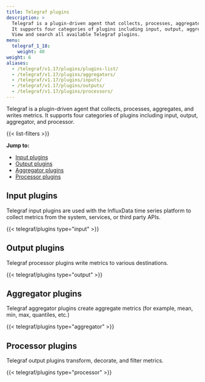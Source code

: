 ```yaml
---
title: Telegraf plugins
description: >
  Telegraf is a plugin-driven agent that collects, processes, aggregates, and writes metrics.
  It supports four categories of plugins including input, output, aggregator, and processor.
  View and search all available Telegraf plugins.
menu:
  telegraf_1_18:
    weight: 40
weight: 6
aliases:
  - /telegraf/v1.17/plugins/plugins-list/
  - /telegraf/v1.17/plugins/aggregators/
  - /telegraf/v1.17/plugins/inputs/
  - /telegraf/v1.17/plugins/outputs/
  - /telegraf/v1.17/plugins/processors/
---
```


Telegraf is a plugin-driven agent that collects, processes, aggregates, and writes metrics.
It supports four categories of plugins including input, output, aggregator, and processor.

{{< list-filters >}}

**Jump to:**

- [Input plugins](#input-plugins)
- [Output plugins](#output-plugins)
- [Aggregator plugins](#aggregator-plugins)
- [Processor plugins](#processor-plugins)

## Input plugins
Telegraf input plugins are used with the InfluxData time series platform to collect
metrics from the system, services, or third party APIs.

{{< telegraf/plugins type="input" >}}

## Output plugins
Telegraf processor plugins write metrics to various destinations.

{{< telegraf/plugins type="output" >}}

## Aggregator plugins
Telegraf aggregator plugins create aggregate metrics (for example, mean, min, max, quantiles, etc.)

{{< telegraf/plugins type="aggregator" >}}

## Processor plugins
Telegraf output plugins transform, decorate, and filter metrics.

{{< telegraf/plugins type="processor" >}}
